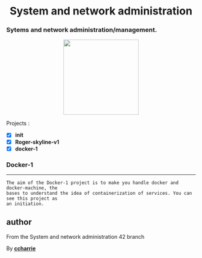 <h1 align=center>System and network administration</h1>
<h3>Sytems and network administration/management.</h3>

<p align=center float="left">
    <a href="https://www.docker.com/"><img src="https://www.docker.com/sites/default/files/social/docker_facebook_share.png" height="200" width="auto"></a>
</p>

Projects : 
* [x] **init**
* [x] **Roger-skyline-v1**
* [x] **docker-1**

### Docker-1
***
```
The aim of the Docker-1 project is to make you handle docker and docker-machine, the
bases to understand the idea of containerization of services. You can see this project as
an initiation.
```
## author

From the System and network administration 42 branch

By [**ccharrie**](https://profile.intra.42.fr/users/ccharrie)

